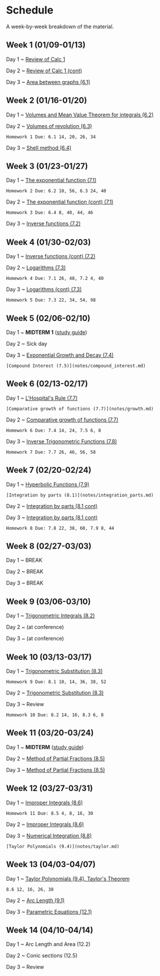 # Schedule

A week-by-week breakdown of the material.

## Week  1 (01/09-01/13)

Day 1
  ~ [Review of Calc 1](notes/calc1_review.md)

Day 2
  ~ [Review of Calc 1 (cont)](notes/calc1_review.md)

Day 3
  ~ [Area between graphs (6.1)](notes/area_graphs.md)


## Week  2 (01/16-01/20)

Day 1
  ~ [Volumes and Mean Value Theorem for integrals (6.2)](notes/volumes.md)

Day 2
  ~ [Volumes of revolution (6.3)](notes/volumes_revolution.md)

    Homework 1 Due: 6.1 14, 20, 26, 34

Day 3
  ~ [Shell method (6.4)](notes/volumes_shell.md)

## Week  3 (01/23-01/27)

Day 1
  ~ [The exponential function (7.1)](notes/exponential.md)

    Homework 2 Due: 6.2 10, 56, 6.3 24, 40

Day 2
  ~ [The exponential function (cont) (7.1)](notes/exponential.md)

    Homework 3 Due: 6.4 8, 40, 44, 46

Day 3
  ~ [Inverse functions (7.2)](notes/inverse_functions.md)

## Week  4 (01/30-02/03)

Day 1
  ~ [Inverse functions (cont) (7.2)](notes/inverse_functions.md)

Day 2
  ~ [Logarithms (7.3)](notes/logarithms.md)

    Homework 4 Due: 7.1 26, 48, 7.2 4, 40

Day 3
  ~ [Logarithms (cont) (7.3)](notes/logarithms.md)

    Homework 5 Due: 7.3 22, 34, 54, 98

## Week  5 (02/06-02/10)

Day 1
  ~ **MIDTERM 1** ([study guide](notes/midterm1_study_guide.md))

Day 2
  ~ Sick day

Day 3
  ~ [Exponential Growth and Decay (7.4)](notes/exponential_growth.md)

    [Compound Interest (7.5)](notes/compound_interest.md)


## Week  6 (02/13-02/17)

Day 1
  ~ [L'Hospital's Rule (7.7)](notes/lhopital.md)

    [Comparative growth of functions (7.7)](notes/growth.md)

Day 2
  ~ [Comparative growth of functions (7.7)](notes/growth.md)

    Homework 6 Due: 7.4 14, 24, 7.5 6, 8

Day 3
  ~ [Inverse Trigonometric Functions (7.8)](notes/inverse_trig.md)

    Homework 7 Due: 7.7 26, 46, 56, 58

## Week  7 (02/20-02/24)

Day 1
  ~ [Hyperbolic Functions (7.9)](notes/hyperbolic.md)

    [Integration by parts (8.1)](notes/integration_parts.md)

Day 2
  ~ [Integration by parts (8.1 cont)](notes/integration_parts.md)

Day 3
  ~ [Integration by parts (8.1 cont)](notes/integration_parts.md)

    Homework 8 Due: 7.8 22, 38, 60, 7.9 8, 44

## Week  8 (02/27-03/03)

Day 1
  ~ BREAK

Day 2
  ~ BREAK

Day 3
  ~ BREAK


## Week  9 (03/06-03/10)

Day 1
  ~ [Trigonometric Integrals (8.2)](notes/integrals_trig.md)

Day 2
  ~ (at conference)

Day 3
  ~ (at conference)

## Week 10 (03/13-03/17)

Day 1
  ~ [Trigonometric Substitution (8.3)](notes/integrals_trig_subst.md)

    Homework 9 Due: 8.1 10, 14, 36, 38, 52

Day 2
  ~ [Trigonometric Substitution (8.3)](notes/integrals_trig_subst.md)

Day 3
  ~ Review

    Homework 10 Due: 8.2 14, 16, 8.3 6, 8

## Week 11 (03/20-03/24)

Day 1
  ~ **MIDTERM** ([study guide](notes/midterm2_study_guide.md))

Day 2
  ~ [Method of Partial Fractions (8.5)](notes/integrals_partial.md)

Day 3
  ~ [Method of Partial Fractions (8.5)](notes/integrals_partial.md)

## Week 12 (03/27-03/31)

Day 1
  ~ [Improper Integrals (8.6)](notes/integrals_improper.md)

    Homework 11 Due: 8.5 4, 8, 16, 30

Day 2
  ~ [Improper Integrals (8.6)](notes/integrals_improper.md)

Day 3
  ~ [Numerical Integration (8.8)](notes/integrals_numerical.md)

    [Taylor Polynomials (9.4)](notes/taylor.md)

## Week 13 (04/03-04/07)

Day 1
  ~ [Taylor Polynomials (9.4). Taylor's Theorem](notes/taylor.md)

    8.6 12, 16, 26, 38

Day 2
  ~ [Arc Length (9.1)](notes/arc_length.md)

Day 3
  ~ [Parametric Equations (12.1)](notes/parametric.md)

## Week 14 (04/10-04/14)

Day 1
  ~ Arc Length and Area (12.2)

Day 2
  ~ Conic sections (12.5)

Day 3
  ~ Review
